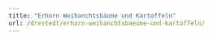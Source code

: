 ```yaml
---
title: "Erhorn Weihanchtsbäume und Kartoffeln"
url: /drestedt/erhorn-weihanchtsbaeume-und-kartoffeln/
---
```

